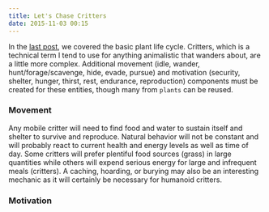 ```yaml
---
title: Let's Chase Critters
date: 2015-11-03 00:15
---
```


In the [last post](lets-imagine-behaviors.md), we covered the basic plant life cycle. Critters, which is a technical term I tend to use for anything animalistic that wanders about, are a little more complex. Additional movement (idle, wander, hunt/forage/scavenge, hide, evade, pursue) and motivation (security, shelter, hunger, thirst, rest, endurance, reproduction) components must be created for these entities, though many from `plants` can be reused.

### Movement

Any mobile critter will need to find food and water to sustain itself and shelter to survive and reproduce. Natural behavior will not be constant and will probably react to current health and energy levels as well as time of day. Some critters will prefer plentiful food sources (grass) in large quantities while others will expend serious energy for large and infrequent meals (critters). A caching, hoarding, or burying may also be an interesting mechanic as it will certainly be necessary for humanoid critters.

### Motivation
